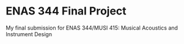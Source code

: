 # ENAS 344 Final Project
 My final submission for ENAS 344/MUSI 415: Musical Acoustics and Instrument Design
